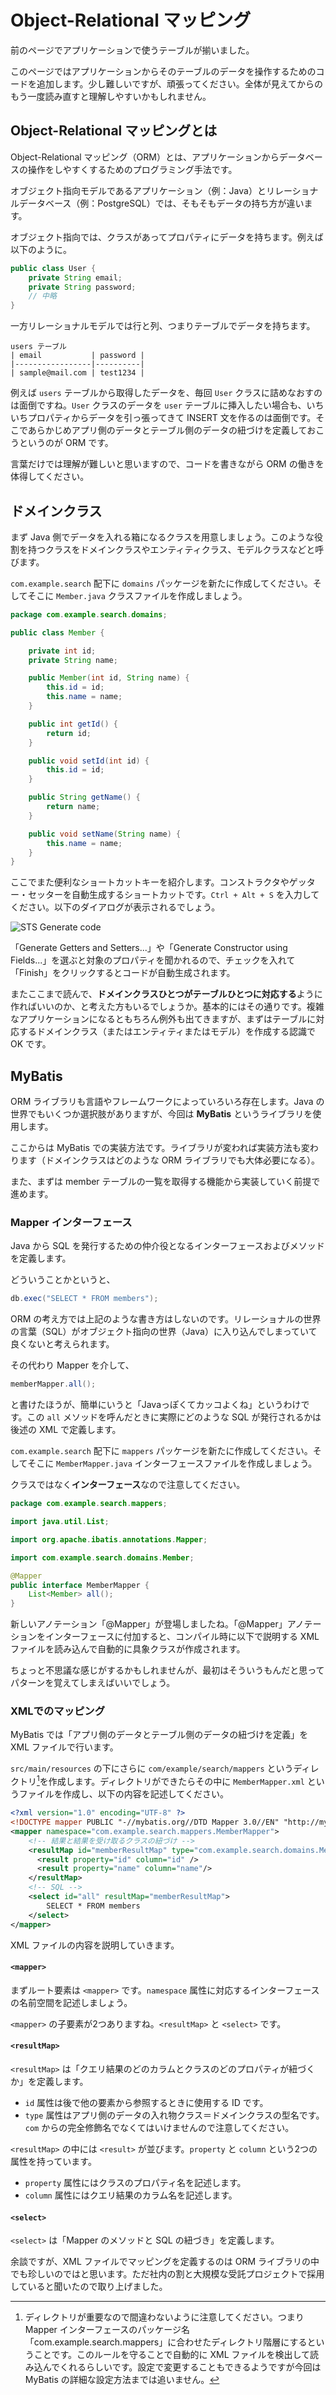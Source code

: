 # Object-Relational マッピング

前のページでアプリケーションで使うテーブルが揃いました。

このページではアプリケーションからそのテーブルのデータを操作するためのコードを追加します。少し難しいですが、頑張ってください。全体が見えてからのもう一度読み直すと理解しやすいかもしれません。

## Object-Relational マッピングとは

Object-Relational マッピング（ORM）とは、アプリケーションからデータベースの操作をしやすくするためのプログラミング手法です。

オブジェクト指向モデルであるアプリケーション（例：Java）とリレーショナルデータベース（例：PostgreSQL）では、そもそもデータの持ち方が違います。

オブジェクト指向では、クラスがあってプロパティにデータを持ちます。例えば以下のように。

```java
public class User {
    private String email;
    private String password;
    // 中略
}
```

一方リレーショナルモデルでは行と列、つまりテーブルでデータを持ちます。

```
users テーブル
| email           | password |
|-----------------|----------|
| sample@mail.com | test1234 |
```

例えば ```users``` テーブルから取得したデータを、毎回 ```User``` クラスに詰めなおすのは面倒ですね。```User``` クラスのデータを ```user``` テーブルに挿入したい場合も、いちいちプロパティからデータを引っ張ってきて INSERT 文を作るのは面倒です。そこであらかじめアプリ側のデータとテーブル側のデータの紐づけを定義しておこうというのが ORM です。

言葉だけでは理解が難しいと思いますので、コードを書きながら ORM の働きを体得してください。

## ドメインクラス

まず Java 側でデータを入れる箱になるクラスを用意しましょう。このような役割を持つクラスをドメインクラスやエンティティクラス、モデルクラスなどと呼びます。

```com.example.search``` 配下に ```domains``` パッケージを新たに作成してください。そしてそこに ```Member.java``` クラスファイルを作成しましょう。

```java
package com.example.search.domains;

public class Member {

    private int id;
    private String name;

    public Member(int id, String name) {
        this.id = id;
        this.name = name;
    }

    public int getId() {
        return id;
    }

    public void setId(int id) {
        this.id = id;
    }

    public String getName() {
        return name;
    }

    public void setName(String name) {
        this.name = name;
    }
}
```

ここでまた便利なショートカットキーを紹介します。コンストラクタやゲッター・セッターを自動生成するショートカットです。```Ctrl + Alt + S``` を入力してください。以下のダイアログが表示されるでしょう。

![STS Generate code](/assets/sts-generate-code.png)

「Generate Getters and Setters...」や「Generate Constructor using Fields...」を選ぶと対象のプロパティを聞かれるので、チェックを入れて「Finish」をクリックするとコードが自動生成されます。

またここまで読んで、**ドメインクラスひとつがテーブルひとつに対応する**ように作ればいいのか、と考えた方もいるでしょうか。基本的にはその通りです。複雑なアプリケーションになるともちろん例外も出てきますが、まずはテーブルに対応するドメインクラス（またはエンティティまたはモデル）を作成する認識で OK です。

## MyBatis

ORM ライブラリも言語やフレームワークによっていろいろ存在します。Java の世界でもいくつか選択肢がありますが、今回は **MyBatis** というライブラリを使用します。

ここからは MyBatis での実装方法です。ライブラリが変われば実装方法も変わります（ドメインクラスはどのような ORM ライブラリでも大体必要になる）。

また、まずは member テーブルの一覧を取得する機能から実装していく前提で進めます。

### Mapper インターフェース

Java から SQL を発行するための仲介役となるインターフェースおよびメソッドを定義します。

どういうことかというと、

```java
db.exec("SELECT * FROM members");
```

ORM の考え方では上記のような書き方はしないのです。リレーショナルの世界の言葉（SQL）がオブジェクト指向の世界（Java）に入り込んでしまっていて良くないと考えられます。

その代わり Mapper を介して、

```java
memberMapper.all();
```

と書けたほうが、簡単にいうと「Javaっぽくてカッコよくね」というわけです。この ```all``` メソッドを呼んだときに実際にどのような SQL が発行されるかは後述の XML で定義します。

```com.example.search``` 配下に ```mappers``` パッケージを新たに作成してください。そしてそこに ```MemberMapper.java``` インターフェースファイルを作成しましょう。

クラスではなく**インターフェース**なので注意してください。

```java
package com.example.search.mappers;

import java.util.List;

import org.apache.ibatis.annotations.Mapper;

import com.example.search.domains.Member;

@Mapper
public interface MemberMapper {
    List<Member> all();
}
```

新しいアノテーション「@Mapper」が登場しましたね。「@Mapper」アノテーションをインターフェースに付加すると、コンパイル時に以下で説明する XML ファイルを読み込んで自動的に具象クラスが作成されます。

ちょっと不思議な感じがするかもしれませんが、最初はそういうもんだと思ってパターンを覚えてしまえばいいでしょう。

### XMLでのマッピング

MyBatis では「アプリ側のデータとテーブル側のデータの紐づけを定義」を XML ファイルで行います。

```src/main/resources``` の下にさらに ```com/example/search/mappers``` というディレクトリ[^1]を作成します。ディレクトリができたらその中に ```MemberMapper.xml``` というファイルを作成し、以下の内容を記述してください。

```xml
<?xml version="1.0" encoding="UTF-8" ?>
<!DOCTYPE mapper PUBLIC "-//mybatis.org//DTD Mapper 3.0//EN" "http://mybatis.org/dtd/mybatis-3-mapper.dtd">
<mapper namespace="com.example.search.mappers.MemberMapper">
    <!-- 結果と結果を受け取るクラスの紐づけ -->
    <resultMap id="memberResultMap" type="com.example.search.domains.Member">
      <result property="id" column="id" />
      <result property="name" column="name"/>
    </resultMap>
    <!-- SQL -->
    <select id="all" resultMap="memberResultMap">
        SELECT * FROM members
    </select>
</mapper>
```

XML ファイルの内容を説明していきます。

#### ```<mapper>```

まずルート要素は ```<mapper>``` です。```namespace``` 属性に対応するインターフェースの名前空間を記述しましょう。

```<mapper>``` の子要素が2つありますね。```<resultMap>``` と ```<select>``` です。

#### ```<resultMap>```

```<resultMap>``` は「クエリ結果のどのカラムとクラスのどのプロパティが紐づくか」を定義します。

* ```id``` 属性は後で他の要素から参照するときに使用する ID です。
* ```type``` 属性はアプリ側のデータの入れ物クラス＝ドメインクラスの型名です。```com``` からの完全修飾名でなくてはいけませんので注意してください。

```<resultMap>``` の中には ```<result>``` が並びます。```property``` と ```column``` という2つの属性を持っています。

* ```property``` 属性にはクラスのプロパティ名を記述します。
* ```column``` 属性にはクエリ結果のカラム名を記述します。

#### ```<select>```

```<select>``` は「Mapper のメソッドと SQL の紐づき」を定義します。

余談ですが、XML ファイルでマッピングを定義するのは ORM ライブラリの中でも珍しいのではと思います。ただ社内の割と大規模な受託プロジェクトで採用していると聞いたので取り上げました。

[^1]: ディレクトリが重要なので間違わないように注意してください。つまり Mapper インターフェースのパッケージ名「com.example.search.mappers」に合わせたディレクトリ階層にするということです。このルールを守ることで自動的に XML ファイルを検出して読み込んでくれるらしいです。設定で変更することもできるようですが今回は MyBatis の詳細な設定方法までは追いません。
